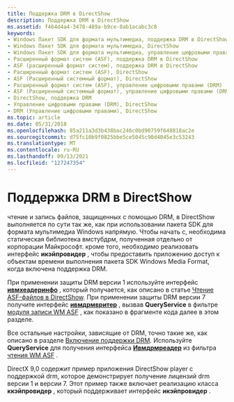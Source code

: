 ```yaml
---
title: Поддержка DRM в DirectShow
description: Поддержка DRM в DirectShow
ms.assetid: f464d4a4-3478-489a-b9ce-8ab1acabc3c8
keywords:
- Windows Пакет SDK для формата мультимедиа, поддержка DRM в DirectShow
- Windows Пакет SDK для формата мультимедиа, DirectShow
- Windows Пакет SDK для формата мультимедиа, управление цифровыми правами (DRM)
- Расширенный формат систем (ASF), поддержка DRM в DirectShow
- ASF (расширенный формат систем), поддержка DRM в DirectShow
- Расширенный формат систем (ASF), DirectShow
- ASF (Расширенный системный формат), DirectShow
- Расширенный формат систем (ASF), управление цифровыми правами (DRM)
- ASF (Расширенный системный формат), управление цифровыми правами (DRM)
- DirectShow, поддержка DRM
- Управление цифровыми правами (DRM), DirectShow
- DRM (Управление цифровыми правами), DirectShow
ms.topic: article
ms.date: 05/31/2018
ms.openlocfilehash: 85a211a3d3b438bac246c0bd90759f648818ac2e
ms.sourcegitcommit: d75fc10b9f0825bbe5ce5045c90d4045e3c53243
ms.translationtype: MT
ms.contentlocale: ru-RU
ms.lasthandoff: 09/13/2021
ms.locfileid: "127247354"
---
```

# <a name="drm-support-in-directshow"></a>Поддержка DRM в DirectShow

чтение и запись файлов, защищенных с помощью DRM, в DirectShow выполняется по сути так же, как при использовании пакета SDK для формата мультимедиа Windows напрямую. Чтобы начать с, необходима статическая библиотека вмстубдрм, полученная отдельно от корпорации Майкрософт. кроме того, необходимо реализовать интерфейс **икэйпровидер** , чтобы предоставить приложению доступ к объектам времени выполнения пакета SDK Windows Media Format, когда включена поддержка DRM.

При применении защиты DRM версии 1 используйте интерфейс [**ивмхеадеринфо**](/previous-versions/windows/desktop/api/wmsdkidl/nn-wmsdkidl-iwmheaderinfo) , который получается, как описано в статье [Чтение ASF-файлов в DirectShow](reading-asf-files-in-directshow.md). При применении защиты DRM версии 7 получите интерфейс [**ивмдрмвритер**](/previous-versions/windows/desktop/api/wmsdkidl/nn-wmsdkidl-iwmdrmwriter) , вызвав **QueryService** в фильтре [модуля записи WM ASF](wm-asf-writer-filter.md) , как показано в фрагменте кода далее в этом разделе.

Все остальные настройки, зависящие от DRM, точно такие же, как описано в разделе [Включение поддержки DRM](enabling-drm-support.md). Используйте **QueryService** для получения интерфейса [**Ивмдрмреадер**](/previous-versions/windows/desktop/api/wmsdkidl/nn-wmsdkidl-iwmdrmreader) из фильтра [чтения WM ASF](wm-asf-reader-filter.md) .

DirectX 9,0 содержит пример приложения DirectShow player с поддержкой drm, которое демонстрирует получение лицензий drm версии 1 и версии 7. Этот пример также включает реализацию класса **ккэйпровидер** , который поддерживает интерфейс **икэйпровидер** .

 

 




